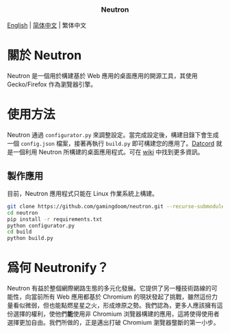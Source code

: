 <!--
<br />

<div align="center">
  <a href="https://github.com/gamingdoom/datcord">
    <img src="src/changed/browser/branding/datcord/default256.png" alt="Logo" width="80" height="80">
  </a>
-->
  <h3 align="center">Neutron</h3>
<!--
  <p align="center">
    A tool for embedding a website into a desktop app that uses Gecko 
    <br/>
    <br/>
    <img alt="GitHub release (latest by date)" src="https://img.shields.io/github/v/release/gamingdoom/datcord"> 
    <img alt="GitHub all releases" src="https://img.shields.io/github/downloads/gamingdoom/datcord/total"> 
    <img alt="GitHub Workflow Status" src="https://img.shields.io/github/actions/workflow/status/gamingdoom/datcord/build-linux-x86_64.yml?branch=master&label=Linux%20%20Build"> 
    <img alt="GitHub Workflow Status" src="https://img.shields.io/github/actions/workflow/status/gamingdoom/datcord/build-win64.yml?branch=master&label=Windows%20%20Build"> 
    <img alt="GitHub" src="https://img.shields.io/github/license/gamingdoom/datcord">
  </p>
</div>
-->

[English](./README.md) | [简体中文](./README-SC.md) | 繁体中文

# 關於 Neutron

  Neutron 是一個用於構建基於 Web 應用的桌面應用的開源工具，其使用 Gecko/Firefox 作為瀏覽器引擎。

# 使用方法

  Neutron 通過 ``configurator.py`` 來調整設定。當完成設定後，構建目錄下會生成一個 ``config.json`` 檔案，接著再執行 ``build.py`` 即可構建您的應用了。[Datcord](https://github.com/gamingdoom/datcord) 就是一個利用 Neutron 所構建的桌面應用程式。可在 [wiki](https://github.com/gamingdoom/neutron/wiki) 中找到更多資訊。

  ## 製作應用

  目前，Neutron 應用程式只能在 Linux 作業系統上構建。

  ```bash
  git clone https://github.com/gamingdoom/neutron.git --recurse-submodules -j8
  cd neutron
  pip install -r requirements.txt
  python configurator.py
  cd build
  python build.py
  ```

# 爲何 Neutronify？

  Neutron 有益於整個網際網路生態的多元化發展。它提供了另一種技術路線的可能性，向當前所有 Web 應用都基於 Chromium 的現狀發起了挑戰，雖然這份力量看似微弱，但也能點燃星星之火，形成燎原之勢。我們認為，更多人應該擁有這份選擇的權利，使他們**能**使用非 Chromium 浏覽器構建的應用，這將使得使用者選擇更加自由。我們所做的，正是邁出打破 Chromium 瀏覽器壟斷的第一小步。
